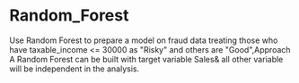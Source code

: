 # Random_Forest
Use Random Forest to prepare a model on fraud data  treating those who have taxable_income &lt;= 30000 as "Risky" and others are "Good",Approach A Random Forest can be built with target variable Sales&amp; all other variable will be independent in the analysis.  
